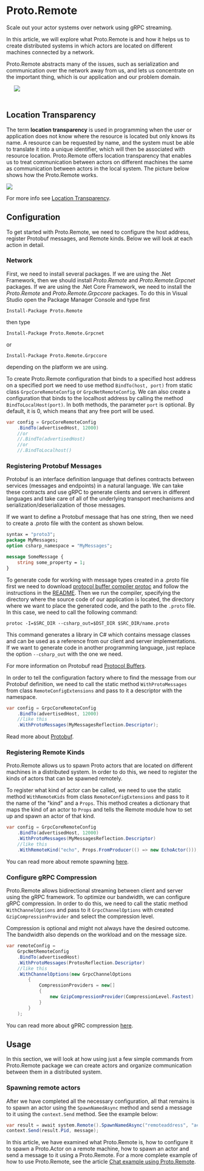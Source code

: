 # Proto.Remote

Scale out your actor systems over network using gRPC streaming.

In this article, we will explore what Proto.Remote is and how it helps us to create distributed systems in which actors are located on different machines connected by a network.

Proto.Remote abstracts many of the issues, such as serialization and communication over the network away from us, and lets us concentrate on the important thing, which is our application and our problem domain.

<img src="../images/Remote-2-blue.png" style="max-height:400px;margin-bottom:20px;margin-left:20px">

## Location Transparency

The term **location transparency** is used in programming when the user or application does not know where the resource is located but only knows its name. A resource can be requested by name, and the system must be able to translate it into a unique identifier, which will then be associated with resource location. Proto.Remote offers location transparency that enables us to treat communication between actors on different machines the same as communication between actors in the local system. The picture below shows how the Proto.Remote works. 

<img src="../images/remote.png">

For more info see [Location Transparency](https://proto.actor/docs/location-transparency/).

## Configuration

To get started with Proto.Remote, we need to configure the host address, register Protobuf messages, and Remote kinds. Below we will look at each action in detail.

### Network

First, we need to install several packages. If we are using the .Net Framework, then we should install *Proto.Remote* and *Proto.Remote.Grpcnet* packages. If we are using the .Net Core Framework, we need to install the *Proto.Remote* and *Proto.Remote.Grpccore* packages. To do this in Visual Studio open the Package Manager Console and type first 

`Install-Package Proto.Remote`

then type

`Install-Package Proto.Remote.Grpcnet` 

or

`Install-Package Proto.Remote.Grpccore`

depending on the platform we are using.

To create Proto.Remote configuration that binds to a specified host address on a specified port we need to use method `BindTo(host, port)` from static class `GrpcCoreRemoteConfig` or `GrpcNetRemoteConfig`. We can also create a configuration that binds to the localhost address by calling the method `BindToLocalHost(port)`. In both methods, the parameter `port` is optional. By default, it is 0, which means that any free port will be used.


```csharp
var config = GrpcCoreRemoteConfig
    .BindTo(advertisedHost, 12000)
    //or
    //.BindTo(advertisedHost)
    //or
    //.BindToLocalhost()
```

### Registering Protobuf Messages

Protobuf is an interface definition language that defines contracts between services (messages and endpoints) in a natural language. We can take these contracts and use gRPC to generate clients and servers in different languages and take care of all of the underlying transport mechanisms and serialization/deserialization of those messages.

If we want to define a Protobuf message that has one string, then we need to create a .proto file with the content as shown below.

```protobuf
syntax = "proto3";
package MyMessages;
option csharp_namespace = "MyMessages";

message SomeMessage {
    string some_property = 1;
}
```

To generate code for working with message types created in a .proto file first we need to download [protocol buffer compiler protoc](https://developers.google.com/protocol-buffers/docs/downloads) and follow the instructions in the [README](https://github.com/protocolbuffers/protobuf/blob/master/examples/README.md). Then we run the compiler, specifying the directory where the source code of our application is located, the directory where we want to place the generated code, and the path to the `.proto` file. In this case, we need to call the following command: 

`protoc -I=$SRC_DIR --csharp_out=$DST_DIR $SRC_DIR/name.proto`

This command generates a library in C# which contains message classes and can be used as a reference from our client and server implementations. If we want to generate code in another programming language, just replace the option `--csharp_out` with the one we need.

For more information on Protobuf read [Protocol Buffers](https://developers.google.com/protocol-buffers/docs/overview).

In order to tell the configuration factory where to find the message from our Protobuf definition, we need to call the static method `WithProtoMessages` from class `RemoteConfigExtensions` and pass to it a descriptor with the namespace.

```csharp
var config = GrpcCoreRemoteConfig
    .BindTo(advertisedHost, 12000)
    //like this
    .WithProtoMessages(MyMessagesReflection.Descriptor);
```

Read more about [Protobuf](https://proto.actor/docs/serialization/).

### Registering Remote Kinds

Proto.Remote allows us to spawn Proto actors that are located on different machines in a distributed system. In order to do this, we need to register the kinds of actors that can be spawned remotely.

To register what kind of actor can be called, we need to use the static method `WithRemoteKids` from class `RemoteConfigExtensions` and pass to it the name of the "kind" and a `Props`. This method creates a dictionary that maps the kind of an actor to `Props` and tells the Remote module how to set up and spawn an actor of that kind.

```csharp
var config = GrpcCoreRemoteConfig
    .BindTo(advertisedHost, 12000)
    .WithProtoMessages(MyMessagesReflection.Descriptor)
    //like this
    .WithRemoteKind("echo", Props.FromProducer(() => new EchoActor()));
```

You can read more about remote spawning [here](https://proto.actor/docs/remote-spawn/).

### Configure gRPC Compression

Proto.Remote allows bidirectional streaming between client and server using the gRPC framework. To optimize our bandwidth, we can configure gRPC compression. In order to do this, we need to call the static method `WithChannelOptions` and pass to it `GrpcChannelOptions` with created `GzipCompressionProvider` and select the compression level.

Compression is optional and might not always have the desired outcome. The bandwidth also depends on the workload and on the message size.

```csharp
var remoteConfig =
    GrpcNetRemoteConfig
    .BindTo(advertisedHost)
    .WithProtoMessages(ProtosReflection.Descriptor)
    //like this
    .WithChannelOptions(new GrpcChannelOptions
        {
            CompressionProviders = new[]
            {
                new GzipCompressionProvider(CompressionLevel.Fastest)
            }
        }
    );
```

You can read more about gPRC compression [here](https://proto.actor/docs/grpc-compression/).

## Usage

In this section, we will look at how using just a few simple commands from Proto.Remote package we can create actors and organize communication between them in a distributed system.

### Spawning remote actors

After we have completed all the necessary configuration, all that remains is to spawn an actor using the `SpawnNamedAsync` method and send a message to it using the `context.Send` method. See the example below:

```csharp
var result = await system.Remote().SpawnNamedAsync("remoteaddress", "actor name", "actor kind", timeout);
context.Send(result.Pid, message);
```

In this article, we have examined what Proto.Remote is, how to configure it to spawn a Proto.Actor on a remote machine, how to spawn an actor and send a message to it using a Proto.Remote. For a more complete example of how to use Proto.Remote, see the article [Chat example using Proto.Remote](https://proto.actor/docs/chatexample/).
